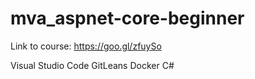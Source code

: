 # mva_aspnet-core-beginner
Link to course: https://goo.gl/zfuySo

Visual Studio Code
GitLeans
Docker
C#
